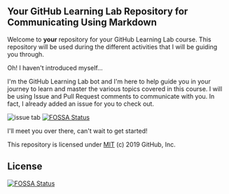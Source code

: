 ## Your GitHub Learning Lab Repository for Communicating Using Markdown

Welcome to **your** repository for your GitHub Learning Lab course. This repository will be used during the different activities that I will be guiding you through.

Oh! I haven't introduced myself...

I'm the GitHub Learning Lab bot and I'm here to help guide you in your journey to learn and master the various topics covered in this course. I will be using Issue and Pull Request comments to communicate with you. In fact, I already added an issue for you to check out.

![issue tab](https://lab.github.com/public/images/issue_tab.png)
[![FOSSA Status](https://app.fossa.io/api/projects/git%2Bgithub.com%2FChest1%2Fmarkdown-portfolio.svg?type=shield)](https://app.fossa.io/projects/git%2Bgithub.com%2FChest1%2Fmarkdown-portfolio?ref=badge_shield)

I'll meet you over there, can't wait to get started!

This repository is licensed under [MIT](../LICENSE) (c) 2019 GitHub, Inc.


## License
[![FOSSA Status](https://app.fossa.io/api/projects/git%2Bgithub.com%2FChest1%2Fmarkdown-portfolio.svg?type=large)](https://app.fossa.io/projects/git%2Bgithub.com%2FChest1%2Fmarkdown-portfolio?ref=badge_large)